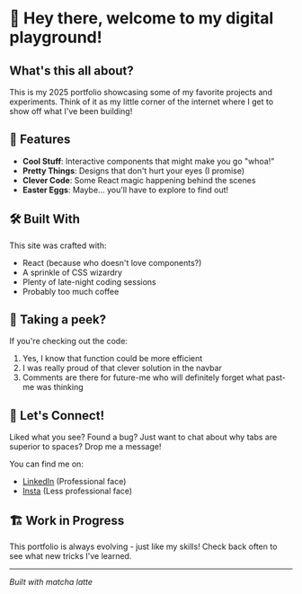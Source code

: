 # 👋 Hey there, welcome to my digital playground!

## What's this all about?

This is my 2025 portfolio showcasing some of my favorite projects and experiments. Think of it as my little corner of the internet where I get to show off what I've been building!

## 🚀 Features

- **Cool Stuff**: Interactive components that might make you go "whoa!"
- **Pretty Things**: Designs that don't hurt your eyes (I promise)
- **Clever Code**: Some React magic happening behind the scenes
- **Easter Eggs**: Maybe... you'll have to explore to find out!

## 🛠️ Built With

This site was crafted with:
- React (because who doesn't love components?)
- A sprinkle of CSS wizardry
- Plenty of late-night coding sessions
- Probably too much coffee

## 👀 Taking a peek?

If you're checking out the code:
1. Yes, I know that function could be more efficient
2. I was really proud of that clever solution in the navbar
3. Comments are there for future-me who will definitely forget what past-me was thinking

## 🤝 Let's Connect!

Liked what you see? Found a bug? Just want to chat about why tabs are superior to spaces? Drop me a message!

You can find me on:
- [LinkedIn](https://www.linkedin.com/in/stellapengrnr/) (Professional face)
- [Insta](https://www.instagram.com/ste11acc/) (Less professional face)


## 🏗️ Work in Progress

This portfolio is always evolving - just like my skills! Check back often to see what new tricks I've learned.

---

*Built with matcha latte*
